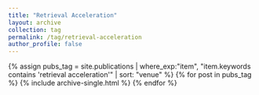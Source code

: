```yaml
---
title: "Retrieval Acceleration"
layout: archive
collection: tag
permalink: /tag/retrieval-acceleration
author_profile: false
---
```


{% assign pubs_tag = site.publications | where_exp:"item", "item.keywords contains 'retrieval acceleration'" | sort: "venue" %}
{% for post in pubs_tag %}
  {% include archive-single.html %}
{% endfor %}